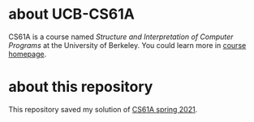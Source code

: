 # about UCB-CS61A
CS61A is a course named _Structure and Interpretation of Computer Programs_ at the University of Berkeley.
You could learn more in [course homepage](https://cs61a.org).
# about this repository
This repository saved my solution of [CS61A spring 2021](https://inst.eecs.berkeley.edu/~cs61a/sp21/).
